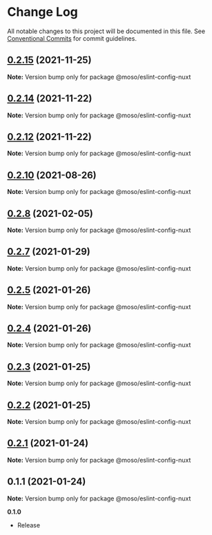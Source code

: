 # Change Log

All notable changes to this project will be documented in this file.
See [Conventional Commits](https://conventionalcommits.org) for commit guidelines.

## [0.2.15](https://github.com/moso/eslint-config/compare/v0.2.14...v0.2.15) (2021-11-25)

**Note:** Version bump only for package @moso/eslint-config-nuxt





## [0.2.14](https://github.com/moso/eslint-config/compare/v0.2.13...v0.2.14) (2021-11-22)

**Note:** Version bump only for package @moso/eslint-config-nuxt





## [0.2.12](https://github.com/moso/eslint-config/compare/v0.2.10...v0.2.12) (2021-11-22)

**Note:** Version bump only for package @moso/eslint-config-nuxt





## [0.2.10](https://github.com/moso/eslint-config/compare/v0.2.8...v0.2.10) (2021-08-26)

**Note:** Version bump only for package @moso/eslint-config-nuxt





## [0.2.8](https://github.com/moso/eslint-config/compare/v0.2.7...v0.2.8) (2021-02-05)

**Note:** Version bump only for package @moso/eslint-config-nuxt





## [0.2.7](https://github.com/moso/eslint-config/compare/v0.2.6...v0.2.7) (2021-01-29)

**Note:** Version bump only for package @moso/eslint-config-nuxt





## [0.2.5](https://github.com/moso/eslint-config/compare/v0.2.4...v0.2.5) (2021-01-26)

**Note:** Version bump only for package @moso/eslint-config-nuxt





## [0.2.4](https://github.com/moso/eslint-config/compare/v0.2.3...v0.2.4) (2021-01-26)

**Note:** Version bump only for package @moso/eslint-config-nuxt





## [0.2.3](https://github.com/moso/eslint-config/compare/v0.2.2...v0.2.3) (2021-01-25)

**Note:** Version bump only for package @moso/eslint-config-nuxt





## [0.2.2](https://github.com/moso/eslint-config/compare/v0.2.1...v0.2.2) (2021-01-25)

**Note:** Version bump only for package @moso/eslint-config-nuxt





## [0.2.1](https://github.com/moso/eslint-config/compare/v0.1.1...v0.2.1) (2021-01-24)

**Note:** Version bump only for package @moso/eslint-config-nuxt





## 0.1.1 (2021-01-24)

**Note:** Version bump only for package @moso/eslint-config-nuxt





**0.1.0**
- Release
